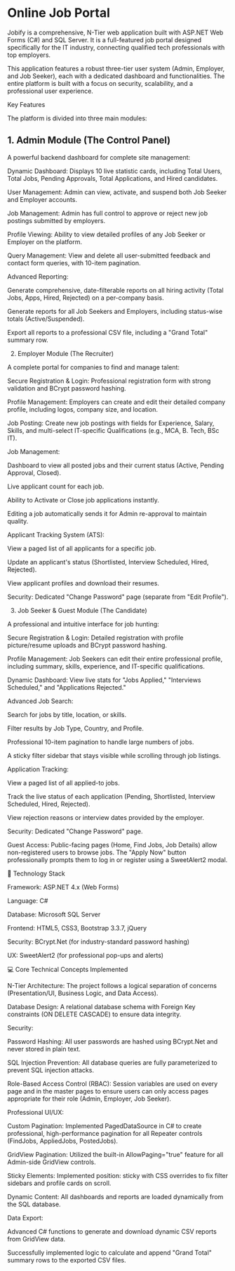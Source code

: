 # Online Job Portal

Jobify is a comprehensive, N-Tier web application built with ASP.NET Web Forms (C#) and SQL Server. It is a full-featured job portal designed specifically for the IT industry, connecting qualified tech professionals with top employers.

This application features a robust three-tier user system (Admin, Employer, and Job Seeker), each with a dedicated dashboard and functionalities. The entire platform is built with a focus on security, scalability, and a professional user experience.

Key Features

The platform is divided into three main modules:

## 1. Admin Module (The Control Panel)

A powerful backend dashboard for complete site management:

Dynamic Dashboard: Displays 10 live statistic cards, including Total Users, Total Jobs, Pending Approvals, Total Applications, and Hired candidates.

User Management: Admin can view, activate, and suspend both Job Seeker and Employer accounts.

Job Management: Admin has full control to approve or reject new job postings submitted by employers.

Profile Viewing: Ability to view detailed profiles of any Job Seeker or Employer on the platform.

Query Management: View and delete all user-submitted feedback and contact form queries, with 10-item pagination.

Advanced Reporting:

Generate comprehensive, date-filterable reports on all hiring activity (Total Jobs, Apps, Hired, Rejected) on a per-company basis.

Generate reports for all Job Seekers and Employers, including status-wise totals (Active/Suspended).

Export all reports to a professional CSV file, including a "Grand Total" summary row.

2. Employer Module (The Recruiter)

A complete portal for companies to find and manage talent:

Secure Registration & Login: Professional registration form with strong validation and BCrypt password hashing.

Profile Management: Employers can create and edit their detailed company profile, including logos, company size, and location.

Job Posting: Create new job postings with fields for Experience, Salary, Skills, and multi-select IT-specific Qualifications (e.g., MCA, B. Tech, BSc IT).

Job Management:

Dashboard to view all posted jobs and their current status (Active, Pending Approval, Closed).

Live applicant count for each job.

Ability to Activate or Close job applications instantly.

Editing a job automatically sends it for Admin re-approval to maintain quality.

Applicant Tracking System (ATS):

View a paged list of all applicants for a specific job.

Update an applicant's status (Shortlisted, Interview Scheduled, Hired, Rejected).

View applicant profiles and download their resumes.

Security: Dedicated "Change Password" page (separate from "Edit Profile").

3. Job Seeker & Guest Module (The Candidate)

A professional and intuitive interface for job hunting:

Secure Registration & Login: Detailed registration with profile picture/resume uploads and BCrypt password hashing.

Profile Management: Job Seekers can edit their entire professional profile, including summary, skills, experience, and IT-specific qualifications.

Dynamic Dashboard: View live stats for "Jobs Applied," "Interviews Scheduled," and "Applications Rejected."

Advanced Job Search:

Search for jobs by title, location, or skills.

Filter results by Job Type, Country, and Profile.

Professional 10-item pagination to handle large numbers of jobs.

A sticky filter sidebar that stays visible while scrolling through job listings.

Application Tracking:

View a paged list of all applied-to jobs.

Track the live status of each application (Pending, Shortlisted, Interview Scheduled, Hired, Rejected).

View rejection reasons or interview dates provided by the employer.

Security: Dedicated "Change Password" page.

Guest Access: Public-facing pages (Home, Find Jobs, Job Details) allow non-registered users to browse jobs. The "Apply Now" button professionally prompts them to log in or register using a SweetAlert2 modal.

🚀 Technology Stack

Framework: ASP.NET 4.x (Web Forms)

Language: C#

Database: Microsoft SQL Server

Frontend: HTML5, CSS3, Bootstrap 3.3.7, jQuery

Security: BCrypt.Net (for industry-standard password hashing)

UX: SweetAlert2 (for professional pop-ups and alerts)

💻 Core Technical Concepts Implemented

N-Tier Architecture: The project follows a logical separation of concerns (Presentation/UI, Business Logic, and Data Access).

Database Design: A relational database schema with Foreign Key constraints (ON DELETE CASCADE) to ensure data integrity.

Security:

Password Hashing: All user passwords are hashed using BCrypt.Net and never stored in plain text.

SQL Injection Prevention: All database queries are fully parameterized to prevent SQL injection attacks.

Role-Based Access Control (RBAC): Session variables are used on every page and in the master pages to ensure users can only access pages appropriate for their role (Admin, Employer, Job Seeker).

Professional UI/UX:

Custom Pagination: Implemented PagedDataSource in C# to create professional, high-performance pagination for all Repeater controls (FindJobs, AppliedJobs, PostedJobs).

GridView Pagination: Utilized the built-in AllowPaging="true" feature for all Admin-side GridView controls.

Sticky Elements: Implemented position: sticky with CSS overrides to fix filter sidebars and profile cards on scroll.

Dynamic Content: All dashboards and reports are loaded dynamically from the SQL database.

Data Export:

Advanced C# functions to generate and download dynamic CSV reports from GridView data.

Successfully implemented logic to calculate and append "Grand Total" summary rows to the exported CSV files.


